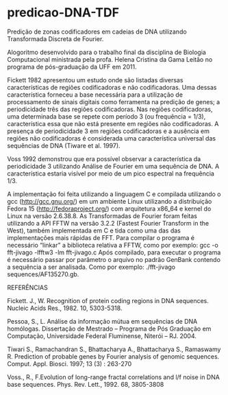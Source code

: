 # predicao-DNA-TDF
Predição de zonas codificadores em cadeias de DNA utilizando Transformada Discreta de Fourier.

Alogoritmo desenvolvido para o trabalho final da disciplina de Biologia Computacional ministrada pela profa. Helena Cristina da Gama Leitão no programa de pós-graduação da UFF em 2011. 

Fickett 1982 apresentou um estudo onde são listadas diversas características de regiões codificadoras e não codificadoras. Uma dessas característica forneceu a base necessária para a utilização de processamento de sinais digitais como ferramenta na predição de genes; a
periodicidade três das regiões codificadoras. Nas regiões codificadoras, uma determinada base se repete com período 3 (ou frequência = 1/3), característica essa que não está presente em regiões não codificadoras. A presença de periodicidade 3 em regiões codificadoras e a ausência em regiões não codificadoras é considerada uma característica universal das sequências de DNA (Tiware et al. 1997).

Voss 1992 demonstrou que era possível observar a característica da periodicidade 3 utilizando Análise de Fourier em uma sequência de DNA. A característica estaria visível por meio de um pico espectral na frequência 1/3.

A implementação foi feita utilizando a linguagem C e compilada utilizando o gcc (http://gcc.gnu.org/) em um ambiente Linux utilizando a distribuição Fedora 15 (http://fedoraproject.org/) com arquitetura x86_64 e kernel do Linux na versão 2.6.38.8. As Transformadas de Fourier foram feitas utilizando a API FFTW na versão 3.2.2 (Fastest Fourier Transform in the West), também implementada em C e tida como uma das das implementações mais rápidas de FFT. Para compilar o programa é necessário “linkar” a biblioteca relativa a FFTW, como por exemplo: gcc -o fft-jivago -lfftw3 -lm fft-jivago.c Após compilado, para executar o programa é necessário passar por parâmetro o arquivo no padrão GenBank contendo a sequência a ser analisada. Como por exemplo: ./fft-jivago sequences/AF135270.gb.

REFERÊNCIAS 

Fickett. J., W. Recognition of protein coding regions in DNA sequences. Nucleic Acids Res., 1982. 10, 5303-5318.

Pessoa, S., L. Análise da informação mútua em sequências de DNA homólogas. Dissertação de Mestrado – Programa de Pós Graduação em Computação, Universidade Federal Fluminense, Niterói – RJ. 2004.

Tiwari S., Ramachandran S., Bhattacharya A., Bhattacharya S., Ramaswamy R. Prediction of probable genes by Fourier analysis of genomic sequences. Comput. Appl. Biosci. 1997; 13 (3) : 263-270

Voss., R., F.Evolution of long-range fractal correlations and l/f noise in DNA base sequences. Phys. Rev. Lett., 1992. 68, 3805-3808
